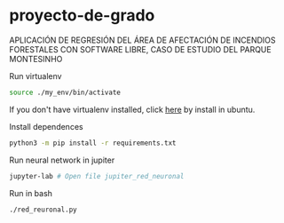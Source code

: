 # proyecto-de-grado

APLICACIÓN DE REGRESIÓN DEL ÁREA DE AFECTACIÓN DE INCENDIOS FORESTALES CON SOFTWARE LIBRE, CASO DE ESTUDIO DEL PARQUE MONTESINHO

Run virtualenv

```bash
source ./my_env/bin/activate
```

If you don't have virtualenv installed, click [here](https://gist.github.com/Geoyi/d9fab4f609e9f75941946be45000632b) by install in ubuntu.

Install dependences

```bash
python3 -m pip install -r requirements.txt
```

Run neural network in jupiter

```bash
jupyter-lab # Open file jupiter_red_neuronal
```

Run in bash

```bash
./red_reuronal.py
```
